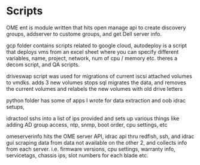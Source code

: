# Scripts

OME ent is module written that hits open manage api to create discovery groups, addserver to custome groups,  and get Dell server info.

gcp folder contains scripts related to google cloud, autodeploy is a script that deploys vms from an excel sheet where you can specify different variables, name, project,
network, num of cpu / memory etc. theres a decom script, and QA scripts. 

driveswap script was used for migrations of current iscsi attached volumes to vmdks. adds 3 new volumes stops sql migrates the data, and removes the current volumes and 
relabels the new volumes with old drive letters 

python folder has some of apps I wrote for data extraction and oob idrac setups, 

idractool sshs into a list of ips provided and sets up various things like adding AD group
access, ntp, snmp, boot order, cpu settings, etc

omeserverinfo hits the OME server API, idrac api thru redfish, ssh, and idrac gui scraping data from data not available on the other 2, and collects info from each server. 
i.e. firmware versions, cpu settings, warranty info, servicetags, chassis ips, slot numbers for each blade etc. 
